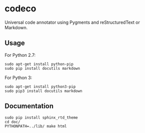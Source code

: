 codeco
======

Universal code annotator using Pygments and reStructuredText or Markdown.

Usage
-----

For Python 2.7:

    sudo apt-get install python-pip
    sudo pip install docutils markdown

For Python 3:

    sudo apt-get install python3-pip
    sudo pip3 install docutils markdown


Documentation
-------------

    sudo pip install sphinx_rtd_theme
    cd doc/
    PYTHONPATH=../lib/ make html
